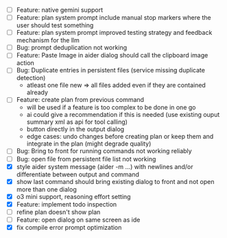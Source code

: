 - [ ] Feature: native gemini support
- [ ] Feature: plan system prompt include manual stop markers where the user should test something
- [ ] Feature: plan system prompt improved testing strategy and feedback mechanism for the llm
- [ ] Bug: prompt deduplication not working
- [ ] Feature: Paste Image in aider dialog should call the clipboard image action
- [ ] Bug: Duplicate entries in persistent files (service missing duplicate detection)
  - atleast one file new => all files added even if they are contained already
- [ ] Feature: create plan from previous command 
  - will be used if a feature is too complex to be done in one go
  - ai could give a recommendation if this is needed (use existing ouput summary xml as api for tool calling)
  - button directly in the output dialog
  - edge cases: undo changes before creating plan or keep them and integrate in the plan (might degrade quality)
- [ ] Bug: Bring to front for running commands not working reliably
- [ ] Bug: open file from persistent file list not working
- [x] style aider system message (aider -m ...) with newlines and/or differentiate between output and command
- [x] show last command should bring existing dialog to front and not open more than one dialog
- [x] o3 mini support, reasoning effort setting
- [x] Feature: implement todo inspection
- [ ] refine plan doesn't show plan
- [ ] Feature: open dialog on same screen as ide
- [x] fix compile error prompt optimization